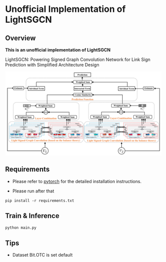 # Unofficial Implementation of LightSGCN

## Overview

**This is an unofficial implementation of LightSGCN**

LightSGCN: Powering Signed Graph Convolution Network for
Link Sign Prediction with Simplified Architecture Design

![model](./assets/figure.png)

## Requirements

- Please refer to [pytorch](https://pytorch.org/get-started/previous-versions/) for the detailed installation instructions.

- Please run after that

```
pip install -r requirements.txt
```

## Train & Inference

```
python main.py
```

## Tips

- Dataset Bit.OTC is set default